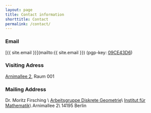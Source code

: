 ```yaml
---
layout: page
title: Contact information
shorttitle: Contact
permalink: /contact/
---
```

### Email
[{{ site.email }}](mailto:{{ site.email }})
(pgp-key: [09CE43D6]({{site.baseurl}}/assets/firsching@math.fu-berlin.de.asc))

### Visiting Adress
[Arnimallee 2](https://www.openstreetmap.org/way/25055567), Raum 001

### Mailing Address
Dr. Moritz Firsching \\
[Arbeitsgruppe Diskrete Geometrie](http://www.math.fu-berlin.de/groups/discgeom/index.html)\\
[Institut für Mathematik](http://www.math.fu-berlin.de/en/index.html)\\
Arnimallee 2\\
14195 Berlin
